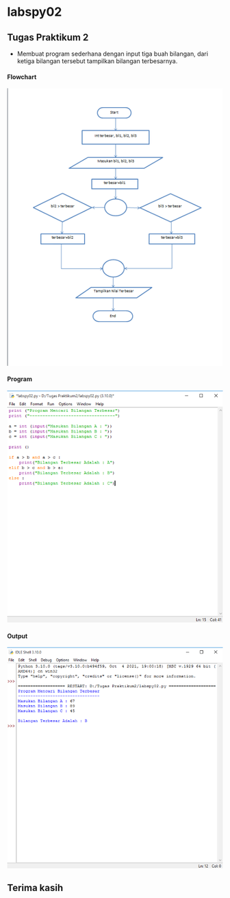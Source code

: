 # labspy02

## Tugas Praktikum 2
- Membuat program sederhana dengan input tiga buah bilangan, dari ketiga bilangan tersebut tampilkan bilangan terbesarnya. 

#### Flowchart
![Gambar1](Sslabspy02/Flowchart.png)

#### Program
![Gambar2](Sslabspy02/Ss1.png)


#### Output
![Gambar3](Sslabspy02/Ss2.png)




## Terima kasih